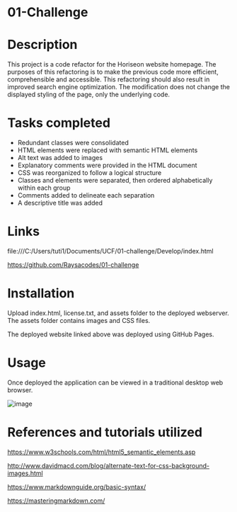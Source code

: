 # 01-Challenge


# Description

This project is a code refactor for the Horiseon website homepage. The purposes of this refactoring is to make the previous code more efficient, comprehensible and accessible. This refactoring should also result in improved search engine optimization. The modification does not change the displayed styling of the page, only the underlying code.

# Tasks completed

* Redundant classes were consolidated
* HTML elements were replaced with semantic HTML elements
* Alt text was added to images
* Explanatory comments were provided in the HTML document
* CSS was reorganized to follow a logical structure
* Classes and elements were separated, then ordered alphabetically within each group
* Comments added to delineate each separation
* A descriptive title was added

# Links

file:///C:/Users/tuti1/Documents/UCF/01-challenge/Develop/index.html

https://github.com/Raysacodes/01-challenge

# Installation
Upload index.html, license.txt, and assets folder to the deployed webserver. The assets folder contains images and CSS files.

The deployed website linked above was deployed using GitHub Pages.

# Usage
Once deployed the application can be viewed in a traditional desktop web browser. 

![image](https://user-images.githubusercontent.com/109702008/191520387-f8cdcecd-ad87-4b74-a8b1-525f73d8ac05.png)


# References and tutorials utilized

https://www.w3schools.com/html/html5_semantic_elements.asp

http://www.davidmacd.com/blog/alternate-text-for-css-background-images.html

https://www.markdownguide.org/basic-syntax/

https://masteringmarkdown.com/
